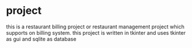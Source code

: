 # project
this is a restaurant billing project or restaurant management project which supports on billing system.
this project is written in tkinter and uses tkinter as gui and sqlite as database 
